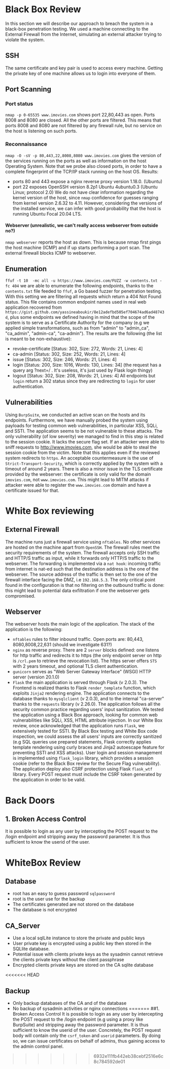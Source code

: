 # Black Box Review
In this section we will describe our approach to breach the system in a black-box penetration testing. We used a machine connecting to the External Firewall from the Internet, simulating an external attacker trying to violate the system.

## SSH
The same certificate and key pair is used to access every machine. Getting the private key of one machine allows us to login into everyone of them.

## Port Scanning

### Port status
`nmap -p 0-65535 www.imovies.com` shows port 22,80,443 as open. Ports 8008 and 8080 are closed. All the other ports are filtered.
This means that ports 8008 and 8080 are not filtered by any firewall rule, but no service on the host is listening on such ports.
### Reconnaissance
`nmap -O -sV -p 80,443,22,8008,8080 www.imovies.com` gives the version of the services running on the ports as well as information on the host Operating System. Note that we probe also closed ports, in order to have a complete fingerprint of the TCP/IP stack running on the host OS.
Results:
- ports 80 and 443 expose a nginx reverse proxy version 1.18.0. (Ubuntu)
- port 22 exposes OpenSSH version 8.2p1 Ubuntu 4ubuntu0.3 (Ubuntu Linux; protocol 2.0)
We do not have clear information regarding the kernel version of the host, since `nmap` confidence for guesses ranging from kernel version 2.6.32 to 4.11.
However, considering the versions of the installed service, we can infer with good probability that the host is running Ubuntu Focal 20.04 LTS.

#### Webserver (unrealistic, we can't really access webserver from outside no?)
`nmap webserver` reports the host as down. This is because nmap first pings the host machine (ICMP) and if up starts performing a port scan. The external firewall blocks ICMP to webserver.

## Enumeration
`ffuf -t 10  -mc all -u https://www.imovies.com/FUZZ -w contents.txt -fc 404` we are able to enumerate the following endpoints, thanks to the `contents.txt` file feeded to `ffuf`, a Go based fuzzer for penetration testing. With this setting we are filtering all requests which return a 404 Not Found status. This file contains common endpoint names used in real web application recovered from `https://gist.github.com/yassineaboukir/8e12adefbd505ef704674ad6ad48743d`, plus some endpoints we defined having in mind that the scope of the system is to serve as a Certificate Authority for the company (e.g we applied simple transformations, such as from "admin" to "admin_ca", "ca_admin", "admin-ca", "ca-admin").
The results are the following (the list is meant to be non-exhaustive):
- revoke-certificate      [Status: 302, Size: 272, Words: 21, Lines: 4]
- ca-admin                [Status: 302, Size: 252, Words: 21, Lines: 4]
- issue                   [Status: 302, Size: 246, Words: 21, Lines: 4]
- login                   [Status: 200, Size: 1016, Words: 130, Lines: 34] (the request has a query arg ?next=/ . It's useless, it's just used by Flask login thingy)
- logout                  [Status: 302, Size: 208, Words: 21, Lines: 4]
All endpoints but `login` return a 302 status since they are redirecting to `login` for user authentication.

## Vulnerabilities
Using `BurpSuite`, we conducted an active scan on the hosts and its endpoints. Furthermore, we have manually probed the system using payloads for testing common web vulnerabilities, in particular XSS, SQLi, and SSTI. The application seems to be not vulnerable to these attacks.
The only vulnerability (of low severity) we managed to find in this step is related to the session cookie. It lacks the secure flag set. If an attacker were able to sniff requests to http://www.imovies.com, she would be able to steal the session cookie from the victim. Note that this applies even if the reviewed system redirects to `https`. An acceptable countermeasure is the use of `Strict-Transport-Security`, which is correctly applied by the system with a timeout of around 2 years.
There is also a minor issue in the TLS certificate provided by the webserver: the certificate is only valid for the domain `imovies.com`, not `www.imovies.com`. This might lead to MITM attacks if attacker were able to register the `www.imovies.com` domain and have a certificate issued for that.

# White Box reviewing

## External Firewall
The machine runs just a firewall service using `nftables`. No other services are hosted on the machine apart from `OpenSSH`. The firewall rules meet the security requirements of the system.
The firewall accepts only SSH traffic and HTTP/S traffic as input, while it forwards only HTTP/S traffic to the webserver. The forwarding is implemented via a `nat hook`: incoming traffic from internet is nat-ed such that the destination address is the one of the webserver. The source address of the traffic is then set to the one of the firewall interface facing the DMZ, i.e `192.168.5.3`.
The only critical point found in the configuration is that no filtering on the outbound traffic is done: this might lead to potential data exfiltration if one the webserver gets compromised.

## Webserver
The webserver hosts the main logic of the application. The stack of the application is the following:
- `nftables` rules to filter inbound traffic. Open ports are: 80,443, 8080,8008,22,631 (should we investigate 631?)
- `nginx` as reverse proxy. There are 2 `server` blocks defined: one listens for http traffic and redirects it to https (the only endpoint server on http is `/crl.pem` to retrieve the revocation list). The https server offers `STS` with 2 years timeout, and optional TLS client authentication.
- `gunicorn` serves as "Web Server Gateway Interface" (WSGI) HTTP server (version 20.1.0)
- `Flask` the main application is served through Flask (v 2.0.3). The Frontend is realized thanks to Flask `render_template` function, which exploits `Jinja2` rendering engine. The application connects to the database thanks to `mysqlclient` (v 2.0.3), and to the internal "ca-server" thanks to the `requests` library (v 2.26.0). The application follows all the security common practice regarding users' input sanitization. We tested the application using a Black Box approach, looking for common web vulnerabilities like SQLi, XSS, HTML attribute injection. In our White Box review, once acknowledged that the application runs `Flask`, we extensively tested for SSTI. By Black Box testing and White Box code inspection, we could assess the all users' inputs are correctly sanitized (e.g SQL queries use prepared statements, Flask correctly applies template rendering using curly braces and Jinja2 autoescape feature for preventing SSTI and XSS attacks).
User login and session management is implemented using `flask_login` library, which provides a session cookie (refer to the Black Box review for the Secure Flag vulnerability). The application deploy also CSRF protection using Flask `flask_wtf` library. Every POST request must include the CSRF token generated by the application in order to be valid.

# Back Doors

## 1. Broken Access Control
It is possible to login as any user by intercepting the POST request to the /login endpoint and stripping away the password parameter. It is thus sufficient to know the userid of the user.

# WhiteBox Review

## Database
- root has an easy to guess password `sqlpassword`
- root is the user use for the backup
- The certificates generated are not stored on the database
- The database is not encrypted

## CA_Server
- Use a local sqlLite instance to store the private and public keys
- User private key is encrypted using a public key then stored in the SQLlite database.
- Potential issue with clients private keys as the sysadmin cannot retrieve the clients private keys without the client passphrase
- Encrypted clients private keys are stored on the CA sqlite database

<<<<<<< HEAD
## Backup
- Only backup databases of the CA and of the database
- No backup of sysadmin activities or nginx connections
=======
##1. Broken Access Control
It is possible to login as any user by intercepting the POST request to the /login endpoint (e.g using a proxy like BurpSuite) and stripping away the password parameter. It is thus sufficient to know the userid of the user. Concretely, the POST request body will contain only the `csrf_token` and `userid` parameters.
By doing so, we can issue certificates on behalf of admins, thus gaining access to the admin control panel.
>>>>>>> 6932e111fb442eb38cebf2516e6c8c784592de01
